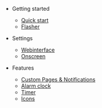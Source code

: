 - Getting started

  - [Quick start](quickstart.md)
  - [Flasher](flasher.md)

- Settings

  - [Webinterface](webinterface.md)
  - [Onscreen](onscreen.md)

- Features
  - [Custom Pages & Notifications](custom.md)
  - [Alarm clock](alarm.md)
  - [Timer](timer.md)
  - [Icons](icons.md)